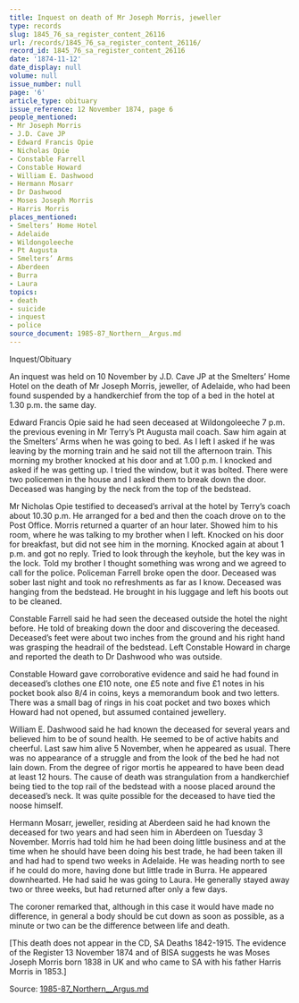 ```yaml
---
title: Inquest on death of Mr Joseph Morris, jeweller
type: records
slug: 1845_76_sa_register_content_26116
url: /records/1845_76_sa_register_content_26116/
record_id: 1845_76_sa_register_content_26116
date: '1874-11-12'
date_display: null
volume: null
issue_number: null
page: '6'
article_type: obituary
issue_reference: 12 November 1874, page 6
people_mentioned:
- Mr Joseph Morris
- J.D. Cave JP
- Edward Francis Opie
- Nicholas Opie
- Constable Farrell
- Constable Howard
- William E. Dashwood
- Hermann Mosarr
- Dr Dashwood
- Moses Joseph Morris
- Harris Morris
places_mentioned:
- Smelters’ Home Hotel
- Adelaide
- Wildongoleeche
- Pt Augusta
- Smelters’ Arms
- Aberdeen
- Burra
- Laura
topics:
- death
- suicide
- inquest
- police
source_document: 1985-87_Northern__Argus.md
---
```


Inquest/Obituary

An inquest was held on 10 November by J.D. Cave JP at the Smelters’ Home Hotel on the death of Mr Joseph Morris, jeweller, of Adelaide, who had been found suspended by a handkerchief from the top of a bed in the hotel at 1.30 p.m. the same day.

Edward Francis Opie said he had seen deceased at Wildongoleeche 7 p.m. the previous evening in Mr Terry’s Pt Augusta mail coach.  Saw him again at the Smelters’ Arms when he was going to bed.  As I left I asked if he was leaving by the morning train and he said not till the afternoon train.  This morning my brother knocked at his door and at 1.00 p.m. I knocked and asked if he was getting up.  I tried the window, but it was bolted.  There were two policemen in the house and I asked them to break down the door.  Deceased was hanging by the neck from the top of the bedstead.

Mr Nicholas Opie testified to deceased’s arrival at the hotel by Terry’s coach about 10.30 p.m.  He arranged for a bed and then the coach drove on to the Post Office.  Morris returned a quarter of an hour later.  Showed him to his room, where he was talking to my brother when I left.  Knocked on his door for breakfast, but did not see him in the morning.  Knocked again at about 1 p.m. and got no reply.  Tried to look through the keyhole, but the key was in the lock.  Told my brother I thought something was wrong and we agreed to call for the police.  Policeman Farrell broke open the door.  Deceased was sober last night and took no refreshments as far as I know.  Deceased was hanging from the bedstead.  He brought in his luggage and left his boots out to be cleaned.

Constable Farrell said he had seen the deceased outside the hotel the night before.  He told of breaking down the door and discovering the deceased.  Deceased’s feet were about two inches from the ground and his right hand was grasping the headrail of the bedstead.  Left Constable Howard in charge and reported the death to Dr Dashwood who was outside.

Constable Howard gave corroborative evidence and said he had found in deceased’s clothes one £10 note, one £5 note and five £1 notes in his pocket book also 8/4 in coins, keys a memorandum book and two letters.  There was a small bag of rings in his coat pocket and two boxes which Howard had not opened, but assumed contained jewellery.

William E. Dashwood said he had known the deceased for several years and believed him to be of sound health.  He seemed to be of active habits and cheerful.  Last saw him alive 5 November, when he appeared as usual.  There was no appearance of a struggle and from the look of the bed he had not lain down.  From the degree of rigor mortis he appeared to have been dead at least 12 hours.  The cause of death was strangulation from a handkerchief being tied to the top rail of the bedstead with a noose placed around the deceased’s neck.  It was quite possible for the deceased to have tied the noose himself.

Hermann Mosarr, jeweller, residing at Aberdeen said he had known the deceased for two years and had seen him in Aberdeen on Tuesday 3 November.  Morris had told him he had been doing little business and at the time when he should have been doing his best trade, he had been taken ill and had had to spend two weeks in Adelaide.  He was heading north to see if he could do more, having done but little trade in Burra.  He appeared downhearted.  He had said he was going to Laura.  He generally stayed away two or three weeks, but had returned after only a few days.

The coroner remarked that, although in this case it would have made no difference, in general a body should be cut down as soon as possible, as a minute or two can be the difference between life and death.

[This death does not appear in the CD, SA Deaths 1842-1915.  The evidence of the Register 13 November 1874 and of BISA suggests he was Moses Joseph Morris born 1838 in UK and who came to SA with his father Harris Morris in 1853.]

Source: [1985-87_Northern__Argus.md](/downloads/markdown/1985-87_Northern__Argus.md)
